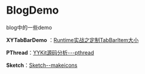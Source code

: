 # BlogDemo
blog中的一些demo

**XYTabBarDemo** ：[Runtime实战之定制TabBarItem大小](http://iipanda.com/2016/05/11/Runtime%E5%AE%9E%E6%88%98%E4%B9%8B%E5%AE%9A%E5%88%B6TabBarItem%E5%A4%A7%E5%B0%8F/)<p>
**PThread**：[YYKit源码分析---pthread](http://iipanda.com/2016/06/21/YYKit-pthread/)<p>
**Sketch**：[Sketch--makeicons](http://iipanda.com/2016/09/26/sketch-makeicons/)<p>
